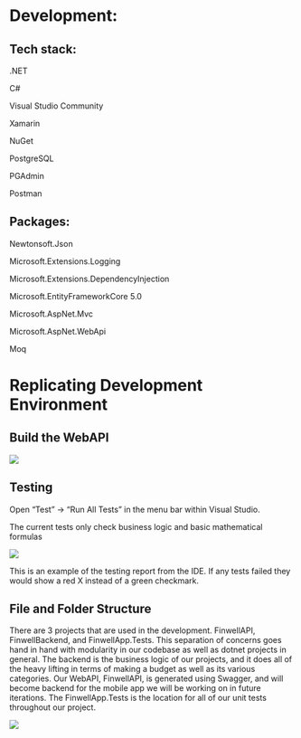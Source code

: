 ﻿


# Development:


## Tech stack:

.NET

C#

Visual Studio Community

Xamarin

NuGet

PostgreSQL

PGAdmin

Postman

  

## Packages:

Newtonsoft.Json

Microsoft.Extensions.Logging

Microsoft.Extensions.DependencyInjection

Microsoft.EntityFrameworkCore 5.0

Microsoft.AspNet.Mvc

Microsoft.AspNet.WebApi

Moq

# Replicating Development Environment

## Build the WebAPI

![](https://github.com/nmalitz/finWELL-Apps/blob/master/Documentation/Resources/development0.png)

## Testing

  

Open “Test” -> “Run All Tests” in the menu bar within Visual Studio.

The current tests only check business logic and basic mathematical formulas

![](https://github.com/nmalitz/finWELL-Apps/blob/master/Documentation/Resources/development1.png)

This is an example of the testing report from the IDE. If any tests failed they would show a red X instead of a green checkmark.

  

## File and Folder Structure

There are 3 projects that are used in the development. FinwellAPI, FinwellBackend, and FinwellApp.Tests. This separation of concerns goes hand in hand with modularity in our codebase as well as dotnet projects in general. The backend is the business logic of our projects, and it does all of the heavy lifting in terms of making a budget as well as its various categories. Our WebAPI, FinwellAPI, is generated using Swagger, and will become backend for the mobile app we will be working on in future iterations. The FinwellApp.Tests is the location for all of our unit tests throughout our project.

![](https://github.com/nmalitz/finWELL-Apps/blob/master/Documentation/Resources/development2.png)
